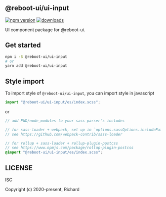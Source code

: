 ## @reboot-ui/ui-input

[![npm version](https://img.shields.io/npm/v/@reboot-ui/ui-input.svg)](https://www.npmjs.org/package/@reboot-ui/ui-input)
[![downloads](https://img.shields.io/npm/dm/@reboot-ui/ui-input.svg)](https://www.npmjs.org/package/@reboot-ui/ui-input)

UI component package for @reboot-ui.

## Get started

```bash
npm i -S @reboot-ui/ui-input
# or
yarn add @reboot-ui/ui-input
```

## Style import

To import style of `@reboot-ui/ui-input`, you can import style in javascript

```js
import "@reboot-ui/ui-input/es/index.scss";
```

or

```scss
// add PWD/node_modules to your sass parser's includes

// for sass-loader + webpack, set up in `options.sassOptions.includePaths`,
// see https://github.com/webpack-contrib/sass-loader

// for rollup + sass-loader + rollup-plugin-postcss
// see https://www.npmjs.com/package/rollup-plugin-postcss
@import "@reboot-ui/ui-input/es/index.scss";
```
## LICENSE

ISC

Copyright (c) 2020-present, Richard
